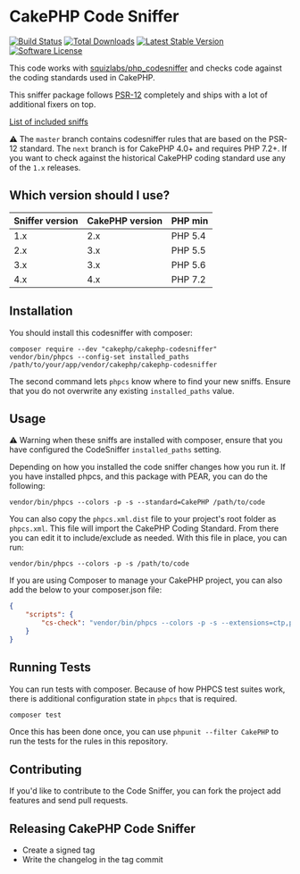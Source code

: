 # CakePHP Code Sniffer

[![Build Status](https://img.shields.io/travis/com/cakephp/cakephp-codesniffer/master.svg?style=flat-square)](https://travis-ci.com/cakephp/cakephp-codesniffer)
[![Total Downloads](https://img.shields.io/packagist/dt/cakephp/cakephp-codesniffer.svg?style=flat-square)](https://packagist.org/packages/cakephp/cakephp-codesniffer)
[![Latest Stable Version](https://img.shields.io/packagist/v/cakephp/cakephp-codesniffer.svg?style=flat-square)](https://packagist.org/packages/cakephp/cakephp-codesniffer)
[![Software License](https://img.shields.io/badge/license-MIT-brightgreen.svg?style=flat-square)](LICENSE)

This code works with [squizlabs/php_codesniffer](https://github.com/squizlabs/PHP_CodeSniffer)
and checks code against the coding standards used in CakePHP.

This sniffer package follows [PSR-12](https://www.php-fig.org/psr/psr-12/) completely and ships with a lot of additional fixers on top.

[List of included sniffs](/docs)

:warning: The `master` branch contains codesniffer rules that are based on the
PSR-12 standard. The `next` branch is for CakePHP 4.0+ and requires PHP 7.2+. 
If you want to check against the historical CakePHP coding
standard use any of the `1.x` releases.

## Which version should I use?

| Sniffer version | CakePHP version | PHP min |
| -------- | ------- | ------- |
| 1.x | 2.x | PHP 5.4  |
| 2.x | 3.x | PHP 5.5 |
| 3.x | 3.x | PHP 5.6 |
| 4.x | 4.x | PHP 7.2 |

## Installation

You should install this codesniffer with composer:

	composer require --dev "cakephp/cakephp-codesniffer"
	vendor/bin/phpcs --config-set installed_paths /path/to/your/app/vendor/cakephp/cakephp-codesniffer

The second command lets `phpcs` know where to find your new sniffs. Ensure that
you do not overwrite any existing `installed_paths` value.

## Usage

:warning: Warning when these sniffs are installed with composer, ensure that
you have configured the CodeSniffer `installed_paths` setting.

Depending on how you installed the code sniffer changes how you run it. If you have
installed phpcs, and this package with PEAR, you can do the following:

	vendor/bin/phpcs --colors -p -s --standard=CakePHP /path/to/code

You can also copy the `phpcs.xml.dist` file to your project's root folder as `phpcs.xml`.
This file will import the CakePHP Coding Standard. From there you can edit it to
include/exclude as needed. With this file in place, you can run:

	vendor/bin/phpcs --colors -p -s /path/to/code

If you are using Composer to manage your CakePHP project, you can also add the below to your composer.json file:

```json
{
    "scripts": {
        "cs-check": "vendor/bin/phpcs --colors -p -s --extensions=ctp,php ./src ./tests"
    }
}
```

## Running Tests

You can run tests with composer. Because of how PHPCS test suites work, there is
additional configuration state in `phpcs` that is required.

```bash
composer test
```

Once this has been done once, you can use `phpunit --filter CakePHP` to run the
tests for the rules in this repository.

## Contributing

If you'd like to contribute to the Code Sniffer, you can fork the project add
features and send pull requests.

## Releasing CakePHP Code Sniffer

* Create a signed tag
* Write the changelog in the tag commit
